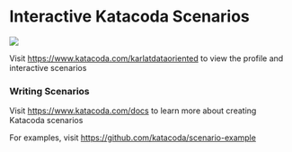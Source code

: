 # Interactive Katacoda Scenarios

[![](http://shields.katacoda.com/katacoda/karlatdataoriented/count.svg)](https://www.katacoda.com/karlatdataoriented "Get your profile on Katacoda.com")

Visit https://www.katacoda.com/karlatdataoriented to view the profile and interactive scenarios

### Writing Scenarios
Visit https://www.katacoda.com/docs to learn more about creating Katacoda scenarios

For examples, visit https://github.com/katacoda/scenario-example
